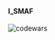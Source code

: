 #### I_SMAF
![![codewars](https://www.codewars.com/users/smaf/badges/large)](https://www.codewars.com/users/smaf)
